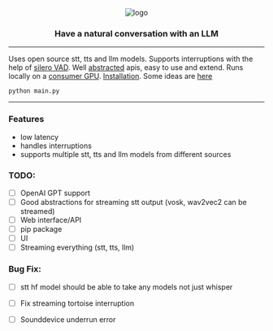 <div align="center">

![logo](media/logo.gif)

<h3>

Have a natural conversation with an LLM

</h3>

</div>

---

Uses open source stt, tts and llm models.
Supports interruptions with the help of [silero VAD](https://github.com/snakers4/silero-vad).
Well [abstracted](/llm) apis, easy to use and extend.
Runs locally on a [consumer GPU](https://www.nvidia.com/en-us/geforce/graphics-cards/30-series/rtx-3080-3080ti/).
[Installation](INSTALL.md).
Some ideas are [here](notes/Ideas.md)


```shell 
python main.py
```

---

### Features
- low latency
- handles interruptions
- supports multiple stt, tts and llm models from different sources


### TODO:
- [ ] OpenAI GPT support
- [ ] Good abstractions for streaming stt output (vosk, wav2vec2 can be streamed)
- [ ] Web interface/API
- [ ] pip package
- [ ] UI
- [ ] Streaming everything (stt, tts, llm)

### Bug Fix:
- [ ] stt hf model should be able to take any models not just whisper
- [ ] Fix streaming tortoise interruption
- [ ] Sounddevice underrun error

